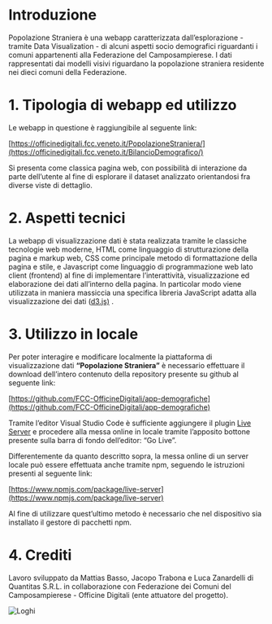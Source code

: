 # Introduzione

Popolazione Straniera è una webapp caratterizzata dall’esplorazione - tramite Data Visualization -  di alcuni aspetti socio demografici riguardanti i comuni appartenenti alla Federazione del Camposampierese. I dati rappresentati dai modelli visivi riguardano la popolazione straniera residente nei dieci comuni della Federazione.


# 1. Tipologia di webapp ed utilizzo

Le webapp in questione è raggiungibile al seguente link: 

[https://officinedigitali.fcc.veneto.it/PopolazioneStraniera/](https://officinedigitali.fcc.veneto.it/BilancioDemografico/)

Si presenta come classica pagina web, con possibilità di interazione da parte dell’utente al fine di esplorare il dataset analizzato orientandosi fra diverse viste di dettaglio.  


# 2. Aspetti tecnici

La webapp di visualizzazione dati è stata realizzata tramite le classiche tecnologie web moderne, HTML come linguaggio di strutturazione della pagina e markup web, CSS come principale metodo di formattazione della pagina e stile, e Javascript come linguaggio di programmazione web lato client (frontend) al fine di implementare l’interattività, visualizzazione ed elaborazione dei dati all’interno della pagina. In particolar modo viene utilizzata in maniera massiccia una specifica libreria JavaScript adatta alla visualizzazione dei dati ([d3.js)](https://d3js.org/) .


# 3. Utilizzo in locale

Per poter interagire e modificare localmente la piattaforma di visualizzazione dati **“Popolazione Straniera”** è necessario effettuare il download dell’intero contenuto della repository presente su github al seguente link:

[https://github.com/FCC-OfficineDigitali/app-demografiche](https://github.com/FCC-OfficineDigitali/app-demografiche)

Tramite l’editor Visual Studio Code è sufficiente aggiungere il plugin [Live Server](https://marketplace.visualstudio.com/items?itemName=ritwickdey.LiveServer) e procedere alla messa online in locale tramite l’apposito bottone presente sulla barra di fondo dell’editor: “Go Live”. 

Differentemente da quanto descritto sopra, la messa online di un server locale può essere effettuata anche tramite npm, seguendo le istruzioni presenti al seguente link:

[https://www.npmjs.com/package/live-server](https://www.npmjs.com/package/live-server)

Al fine di utilizzare quest’ultimo metodo è necessario che nel dispositivo sia installato il gestore di pacchetti npm. 

 


# 4. Crediti

Lavoro sviluppato da Mattias Basso, Jacopo Trabona e Luca Zanardelli di Quantitas S.R.L. in collaborazione con Federazione dei Comuni del Camposampierese - Officine Digitali (ente attuatore del progetto).


![Loghi](/credits.png)
